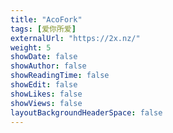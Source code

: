 ```yaml
---
title: "AcoFork"
tags: [爱你所爱]
externalUrl: "https://2x.nz/"
weight: 5
showDate: false
showAuthor: false
showReadingTime: false
showEdit: false
showLikes: false
showViews: false
layoutBackgroundHeaderSpace: false
---
```

